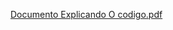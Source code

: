 [Documento Explicando O codigo.pdf](https://github.com/user-attachments/files/17081855/Documento.Explicando.O.codigo.pdf)
